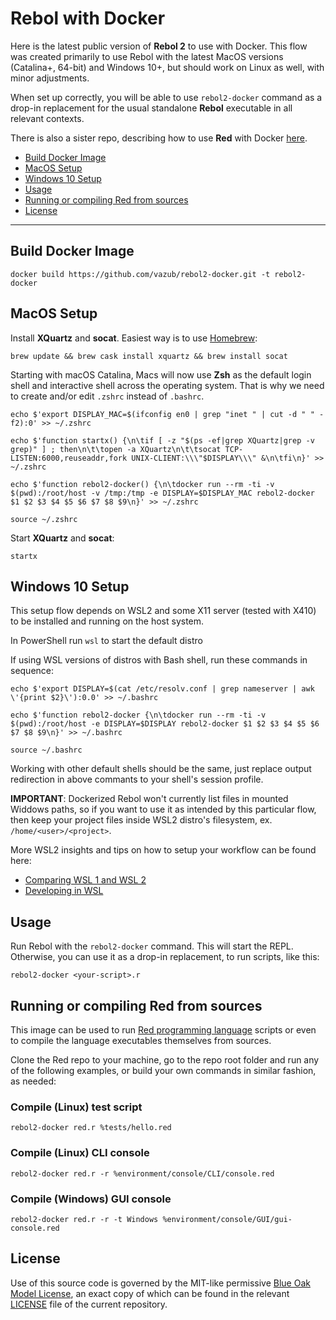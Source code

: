 # Rebol with Docker

Here is the latest public version of **Rebol 2** to use with Docker. This flow was created primarily to use Rebol with the latest MacOS versions (Catalina+, 64-bit) and Windows 10+, but should work on Linux as well, with minor adjustments.

When set up correctly, you will be able to use `rebol2-docker` command as a drop-in replacement for the usual standalone **Rebol** executable in all relevant contexts.

There is also a sister repo, describing how to use **Red** with Docker [here](https://github.com/vazub/red-docker).

- [Build Docker Image](#build-docker-image)
- [MacOS Setup](#macos-setup)
- [Windows 10 Setup](#windows-10-setup)
- [Usage](#usage)
- [Running or compiling Red from sources](#running-or-compiling-red-from-sources)
- [License](#license)
---
## Build Docker Image ##
```
docker build https://github.com/vazub/rebol2-docker.git -t rebol2-docker
```
## MacOS Setup ##

Install **XQuartz** and **socat**. Easiest way is to use [Homebrew](https://brew.sh/):
```
brew update && brew cask install xquartz && brew install socat
```
Starting with macOS Catalina, Macs will now use **Zsh** as the default login shell and interactive shell across the operating system. That is why we need to create and/or edit `.zshrc` instead of `.bashrc`.
```
echo $'export DISPLAY_MAC=$(ifconfig en0 | grep "inet " | cut -d " " -f2):0' >> ~/.zshrc
```
```
echo $'function startx() {\n\tif [ -z "$(ps -ef|grep XQuartz|grep -v grep)" ] ; then\n\t\topen -a XQuartz\n\t\tsocat TCP-LISTEN:6000,reuseaddr,fork UNIX-CLIENT:\\\"$DISPLAY\\\" &\n\tfi\n}' >> ~/.zshrc
```
```
echo $'function rebol2-docker() {\n\tdocker run --rm -ti -v $(pwd):/root/host -v /tmp:/tmp -e DISPLAY=$DISPLAY_MAC rebol2-docker $1 $2 $3 $4 $5 $6 $7 $8 $9\n}' >> ~/.zshrc
```
```
source ~/.zshrc
```
Start **XQuartz** and **socat**:
```
startx
```
## Windows 10 Setup ##

This setup flow depends on WSL2 and some X11 server (tested with X410) to be installed and running on the host system.

In PowerShell run `wsl` to start the default distro

If using WSL versions of distros with Bash shell, run these commands in sequence:
```
echo $'export DISPLAY=$(cat /etc/resolv.conf | grep nameserver | awk \'{print $2}\'):0.0' >> ~/.bashrc
```
```
echo $'function rebol2-docker {\n\tdocker run --rm -ti -v $(pwd):/root/host -e DISPLAY=$DISPLAY rebol2-docker $1 $2 $3 $4 $5 $6 $7 $8 $9\n}' >> ~/.bashrc
```
```
source ~/.bashrc
```
Working with other default shells should be the same, just replace output redirection in above commants to your shell's session profile.

**IMPORTANT**: Dockerized Rebol won't currently list files in mounted Widdows paths, so if you want to use it as intended by this particular flow, then keep your project files inside WSL2 distro's filesystem, ex. `/home/<user>/<project>`.

More WSL2 insights and tips on how to setup your workflow can be found here:
* [Comparing WSL 1 and WSL 2](https://docs.microsoft.com/en-us/windows/wsl/compare-versions)
* [Developing in WSL](https://code.visualstudio.com/docs/remote/wsl)

## Usage ##
Run Rebol with the `rebol2-docker` command. This will start the REPL. Otherwise, you can use it as a drop-in replacement, to run scripts, like this:
```
rebol2-docker <your-script>.r
```
## Running or compiling Red from sources ##
This image can be used to run [Red programming language](https://github.com/red/red) scripts or even to compile the language executables themselves from sources.

Clone the Red repo to your machine, go to the repo root folder and run any of the following examples, or build your own commands in similar fashion, as needed:

### Compile (Linux) test script ###
```
rebol2-docker red.r %tests/hello.red
```
### Compile (Linux) CLI console ###
```
rebol2-docker red.r -r %environment/console/CLI/console.red
```
### Compile (Windows) GUI console ###
```
rebol2-docker red.r -r -t Windows %environment/console/GUI/gui-console.red
```
## License ##
Use of this source code is governed by the MIT-like permissive [Blue Oak Model License](https://blueoakcouncil.org/license/1.0.0), an exact copy of which can be found in the relevant [LICENSE](./LICENSE.md) file of the current repository.
